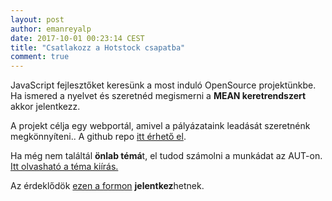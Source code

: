 ```yaml
---
layout: post
author: emanreyalp
date: 2017-10-01 00:23:14 CEST
title: "Csatlakozz a Hotstock csapatba"
comment: true
---
```



JavaScript fejlesztőket keresünk a most induló OpenSource projektünkbe. Ha ismered a nyelvet és szeretnéd megismerni a **MEAN keretrendszert** akkor jelentkezz.


 A projekt célja egy webportál, amivel a pályázataink leadását szeretnénk megkönnyíteni.. 
A github repo [itt érhető el](https://github.com/os-bme/hotstock).

Ha még nem találtál **önlab témá**t, el tudod számolni a munkádat az AUT-on.
[Itt olvasható a téma kiírás.](https://www.aut.bme.hu/Task/17-18-osz/MEAN-azaz-MondoDB-Express)

Az érdeklődök [ezen a formon](https://docs.google.com/forms/d/e/1FAIpQLSclD1RNPl62WDYpChGt-wNbsTJtaHkiUFYT8oVWr1Y-Yv59iw/viewform?usp=sf_link) **jelentkez**hetnek.
